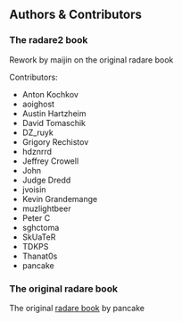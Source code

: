 ## Authors & Contributors

### The radare2 book

Rework by maijin on the original radare book

Contributors:

* Anton Kochkov
* aoighost
* Austin Hartzheim
* David Tomaschik
* DZ_ruyk
* Grigory Rechistov
* hdznrrd
* Jeffrey Crowell
* John
* Judge Dredd
* jvoisin
* Kevin Grandemange
* muzlightbeer
* Peter C
* sghctoma
* SkUaTeR
* TDKPS
* Thanat0s
* pancake

### The original radare book

The original [radare book](http://www.radare.org/get/radare.pdf) by pancake

